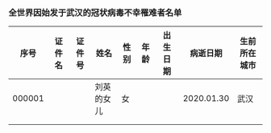 ### 全世界因始发于武汉的冠状病毒不幸罹难者名单

|序号|证件名|证件号|姓名|性别|年龄|出生日期|病逝日期|生前所在城市|
|--|--|--|--|--|--|--|--|--|
|000001 | | |刘英的女儿|女 |  |  | 2020.01.30 |武汉  |
|  |  |  |  |  |  |  |  |
|  |  |  |  |  |  |  |  |
